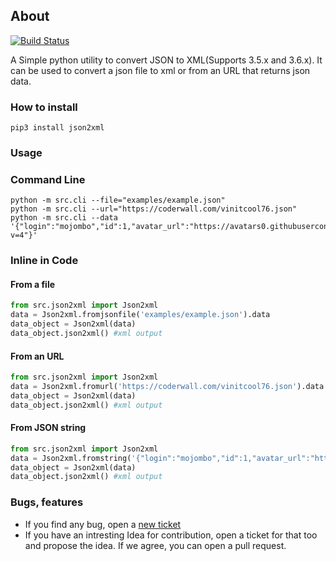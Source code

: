 ## About

[![Build Status](https://travis-ci.org/vinitkumar/json2xml.svg?branch=master)](https://travis-ci.org/vinitkumar/json2xml)

A Simple python utility to convert JSON to XML(Supports 3.5.x and 3.6.x).
It can be used to convert a json file to xml or from an URL that returns json data.

### How to install

```
pip3 install json2xml
```

### Usage

### Command Line

```
python -m src.cli --file="examples/example.json"
python -m src.cli --url="https://coderwall.com/vinitcool76.json"
python -m src.cli --data '{"login":"mojombo","id":1,"avatar_url":"https://avatars0.githubusercontent.com/u/1?v=4"}'
```

### Inline in Code

#### From a file

```python
from src.json2xml import Json2xml
data = Json2xml.fromjsonfile('examples/example.json').data
data_object = Json2xml(data)
data_object.json2xml() #xml output
```

#### From an URL

```python
from src.json2xml import Json2xml
data = Json2xml.fromurl('https://coderwall.com/vinitcool76.json').data
data_object = Json2xml(data)
data_object.json2xml() #xml output
```

#### From JSON string

```python
from src.json2xml import Json2xml
data = Json2xml.fromstring('{"login":"mojombo","id":1,"avatar_url":"https://avatars0.githubusercontent.com/u/1?v=4"}').data
data_object = Json2xml(data)
data_object.json2xml() #xml output
```

### Bugs, features

- If you find any bug, open a [new ticket](https://github.com/vinitkumar/json2xml/issues/new)
- If you have an intresting Idea for contribution, open a ticket for that too and propose the idea. If we agree, you can open a pull request.
